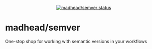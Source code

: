 <p align="center">
  <a href="https://github.com/madhead/semver/actions">
    <img alt="madhead/semver status" src="https://github.com/actions/madhead/semver/default/badge.svg">
  </a>
</p>

# madhead/semver

One-stop shop for working with semantic versions in your workflows

